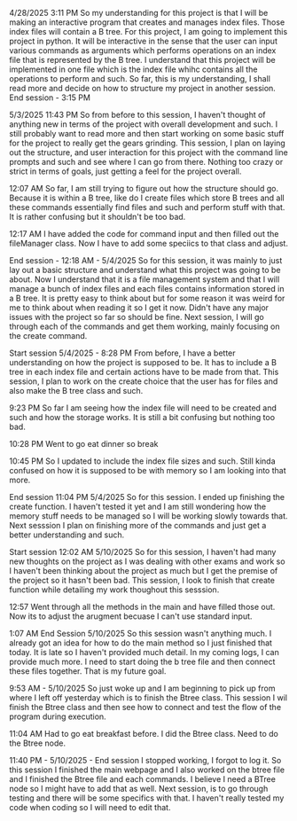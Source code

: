 4/28/2025 3:11 PM
So my understanding for this project is that I will be making an interactive program that creates and manages index files. Those index files will contain a B tree. For this project, I am going to implement this project in python. It will be interactive in the sense that the user can input various commands as arguments which performs operations on an index file that is represented by the B tree. I understand that this project will be implemented in one file which is the index file whihc contains all the operations to perform and such. So far, this is my understanding, I shall read more and decide on how to structure my project in another session.
End session - 3:15 PM

5/3/2025 11:43 PM
So from before to this session, I haven't thought of anything new in terms of the project with overall development and such. I still probably want to read more and then start working on some basic stuff for the project to really get the gears grinding. This session, I plan on laying out the structure, and user interaction for this project with the command line prompts and such and see where I can go from there. Nothing too crazy or strict in terms of goals, just getting a feel for the project overall.

12:07 AM
So far, I am still trying to figure out how the structure should go. Because it is within a B tree, like do I create files which store B trees and all these commands essentially find files and such and perform stuff with that. It is rather confusing but it shouldn't be too bad.

12:17 AM
I have added the code for command input and then filled out the fileManager class. Now I have to add some speciics to that class and adjust.

End session - 12:18 AM - 5/4/2025
So for this session, it was mainly to just lay out a basic structure and understand what this project was going to be about. Now I understand that it is a file management system and that I will manage a bunch of index files and each files contains information stored in a B tree. It is pretty easy to think about but for some reason it was weird for me to think about when reading it so I get it now. Didn't have any major issues with the project so far so should be fine. Next session, I will go through each of the commands and get them working, mainly focusing on the create command.

Start session 5/4/2025 - 8:28 PM
From before, I have a better understanding on how the project is supposed to be. It has to include a B tree in each index file and certain actions have to be made from that. This session, I plan to work on the create choice that the user has for files and also make the B tree class and such.

9:23 PM
So far I am seeing how the index file will need to be created and such and how the storage works. It is still a bit confusing but nothing too bad.

10:28 PM
Went to go eat dinner so break

10:45 PM
So I updated to include the index file sizes and such. Still kinda confused on how it is supposed to be with memory so I am looking into that more.

End session 11:04 PM 5/4/2025
So for this session. I ended up finishing the create function. I haven't tested it yet and I am still wondering how the memory stuff needs to be managed so I will be working slowly towards that. Next sesssion I plan on finishing more of the commands and just get a better understanding and such.

Start session 12:02 AM 5/10/2025
So for this session, I haven't had many new thoughts on the project as I was dealing with other exams and work so I haven't been thinking about the project as much but I get the premise of the project so it hasn't been bad. This session, I look to finish that create function while detailing my work thoughout this sesssion.

12:57
Went through all the methods in the main and have filled those out. Now its to adjust the arugment becuase I can't use standard input.

1:07 AM End Session 5/10/2025
So this session wasn't anything much. I already got an idea for how to do the main method so I just finished that today. It is late so I haven't provided much detail. In my coming logs, I can provide much more. I need to start doing the b tree file and then connect these files together. That is my future goal.

9:53 AM - 5/10/2025
So just woke up and I am beginning to pick up from where I left off yesterday which is to finish the Btree class. This session I wil finish the Btree class and then see how to connect and test the flow of the program during execution.

11:04 AM
Had to go eat breakfast before. I did the Btree class. Need to do the Btree node.

11:40 PM - 5/10/2025 - End session
I stopped working, I forgot to log it. So this session I finished the main webpage and I also worked on the btree file and I finished the Btree file and each commands. I believe I need a BTree node so I might have to add that as well. Next session, is to go through testing and there will be some specifics with that. I haven't really tested my code when coding so I will need to edit that.
